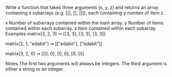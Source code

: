 Write a function that takes three arguments (x, y, z) and returns an array containing x subarrays (e.g. [[], [], []]), each containing y number of item z.

x Number of subarrays contained within the main array.
y Number of items contained within each subarray.
z Item contained within each subarray.
Examples
matrix(3, 2, 3) ➞ [[3, 3], [3, 3], [3, 3]]

matrix(2, 1, "edabit") ➞ [["edabit"], ["edabit"]]

matrix(3, 2, 0) ➞ [[0, 0], [0, 0], [0, 0]]

Notes
The first two arguments will always be integers.
The third argument is either a string or an integer.